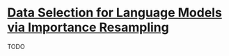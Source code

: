 # [Data Selection for Language Models via Importance Resampling](https://openreview.net/forum?id=uPSQv0leAu)

TODO
